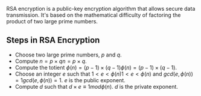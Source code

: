 RSA encryption is a public-key encryption algorithm that allows secure data transmission. It's based on the mathematical difficulty of factoring the product of two large prime numbers. 

## Steps in RSA Encryption

* Choose two large prime numbers, $p$ and $q$.
* Compute $n=p×qn=p×q$.
* Compute the totient $ϕ(n)=(p−1)×(q−1)ϕ(n)=(p−1)×(q−1)$.
* Choose an integer $e$ such that $1 < e < ϕ(n) 1 < e < ϕ(n)$ and $gcd(e,ϕ(n))=1gcd(e,ϕ(n))=1$. $e$ is the public exponent.
* Compute $d$ such that $d\times e ≡ 1 mod ϕ(n)$. $d$ is the private exponent.
